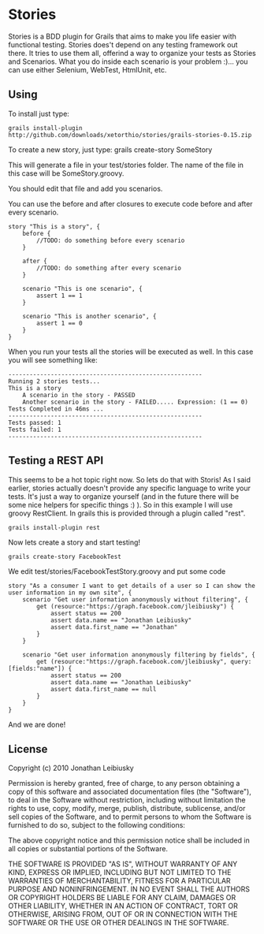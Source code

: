 # Stories

Stories is a BDD plugin for Grails that aims to make you life easier with functional testing.
Stories does't depend on any testing framework out there. It tries to use them all, offerind a way to organize your tests as Stories and Scenarios. 
What you do inside each scenario is your problem :)... you can use either Selenium, WebTest, HtmlUnit, etc.

## Using

To install just type:

    grails install-plugin http://github.com/downloads/xetorthio/stories/grails-stories-0.15.zip

To create a new story, just type:
    grails create-story SomeStory

This will generate a file in your test/stories folder. The name of the file in this case will be SomeStory.groovy.

You should edit that file and add you scenarios.

You can use the before and after closures to execute code before and after every scenario.

    story "This is a story", {
        before {
            //TODO: do something before every scenario
        }

        after {
            //TODO: do something after every scenario
        }

        scenario "This is one scenario", {
            assert 1 == 1
        }

        scenario "This is another scenario", {
            assert 1 == 0
        }
    }

When you run your tests all the stories will be executed as well.
In this case you will see something like:

    -------------------------------------------------------
    Running 2 stories tests...
    This is a story
        A scenario in the story - PASSED
        Another scenario in the story - FAILED..... Expression: (1 == 0)
    Tests Completed in 46ms ...
    -------------------------------------------------------
    Tests passed: 1
    Tests failed: 1
    -------------------------------------------------------

## Testing a REST API
This seems to be a hot topic right now. So lets do that with Storis!
As I said earlier, stories actually doesn't provide any specific language to write your tests. It's just a way to organize yourself (and in the future there will be some nice helpers for specific things :) ).
So in this example I will use groovy RestClient. In grails this is provided through a plugin called "rest".

    grails install-plugin rest

Now lets create a story and start testing!

    grails create-story FacebookTest

We edit test/stories/FacebookTestStory.groovy and put some code

    story "As a consumer I want to get details of a user so I can show the user information in my own site", {
        scenario "Get user information anonymously without filtering", {
            get (resource:"https://graph.facebook.com/jleibiusky") {
                assert status == 200
                assert data.name == "Jonathan Leibiusky"
                assert data.first_name == "Jonathan"
            }
        }
        
        scenario "Get user information anonymously filtering by fields", {
            get (resource:"https://graph.facebook.com/jleibiusky", query:[fields:"name"]) {
                assert status == 200
                assert data.name == "Jonathan Leibiusky"
                assert data.first_name == null
            }
        }
    }

And we are done!

License
-------

Copyright (c) 2010 Jonathan Leibiusky

Permission is hereby granted, free of charge, to any person
obtaining a copy of this software and associated documentation
files (the "Software"), to deal in the Software without
restriction, including without limitation the rights to use,
copy, modify, merge, publish, distribute, sublicense, and/or sell
copies of the Software, and to permit persons to whom the
Software is furnished to do so, subject to the following
conditions:

The above copyright notice and this permission notice shall be
included in all copies or substantial portions of the Software.

THE SOFTWARE IS PROVIDED "AS IS", WITHOUT WARRANTY OF ANY KIND,
EXPRESS OR IMPLIED, INCLUDING BUT NOT LIMITED TO THE WARRANTIES
OF MERCHANTABILITY, FITNESS FOR A PARTICULAR PURPOSE AND
NONINFRINGEMENT. IN NO EVENT SHALL THE AUTHORS OR COPYRIGHT
HOLDERS BE LIABLE FOR ANY CLAIM, DAMAGES OR OTHER LIABILITY,
WHETHER IN AN ACTION OF CONTRACT, TORT OR OTHERWISE, ARISING
FROM, OUT OF OR IN CONNECTION WITH THE SOFTWARE OR THE USE OR
OTHER DEALINGS IN THE SOFTWARE.


